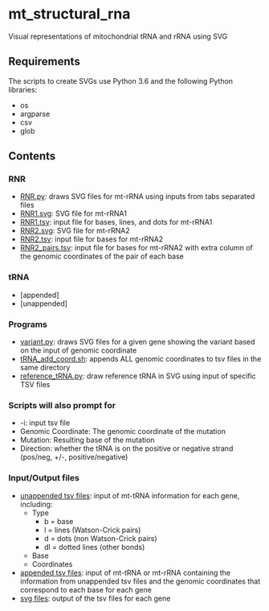 # **mt_structural_rna**
Visual representations of mitochondrial tRNA and rRNA using SVG

## Requirements
The scripts to create SVGs use Python 3.6 and the following Python libraries:
- os
- argparse
- csv
- glob

## Contents

### RNR
- [RNR.py](RNR.py): draws SVG files for mt-rRNA using inputs from tabs separated files
- [RNR1.svg](RNR1.svg): SVG file for mt-rRNA1
- [RNR1.tsv](RNR1.tsv): input file for bases, lines, and dots for mt-rRNA1
- [RNR2.svg](RNR2.svg): SVG file for mt-rRNA2
- [RNR2.tsv](RNR2.tsv): input file for bases for mt-rRNA2
- [RNR2_pairs.tsv](RNR2_pairs.tsv): input file for bases for mt-rRNA2 with extra column of the genomic coordinates of the pair of each base

### tRNA
- [appended] 
- [unappended]

### Programs
- [variant.py](variant.py): draws SVG files for a given gene showing the variant based on the input of genomic coordinate
- [tRNA_add_coord.sh](tRNA_add_coord.sh): appends ALL genomic coordinates to tsv files in the same directory
- [reference_tRNA.py](reference_tRNA.py): draw reference tRNA in SVG using input of specific TSV files

### Scripts will also prompt for
- -i: input tsv file
- Genomic Coordinate: The genomic coordinate of the mutation
- Mutation: Resulting base of the mutation
- Direction: whether the tRNA is on the positive or negative strand (pos/neg, +/-, positive/negative)

### Input/Output files
- [unappended tsv files](https://github.com/leklab/mt_structural_rna/tree/master/tsv): input of mt-tRNA information for each gene, including:
  - Type
    - b = base
    - l = lines (Watson-Crick pairs)
    - d = dots (non Watson-Crick pairs)
    - dl = dotted lines (other bonds)
  - Base
  - Coordinates
- [appended tsv files](https://github.com/leklab/mt_structural_rna/tree/master/tsv/tsv_appended): input of mt-tRNA or mt-rRNA containing the information from unappended tsv files and the genomic coordinates that correspond to each base for each gene
- [svg files](https://github.com/leklab/mt_structural_rna/tree/master/svg): output of the tsv files for each gene
